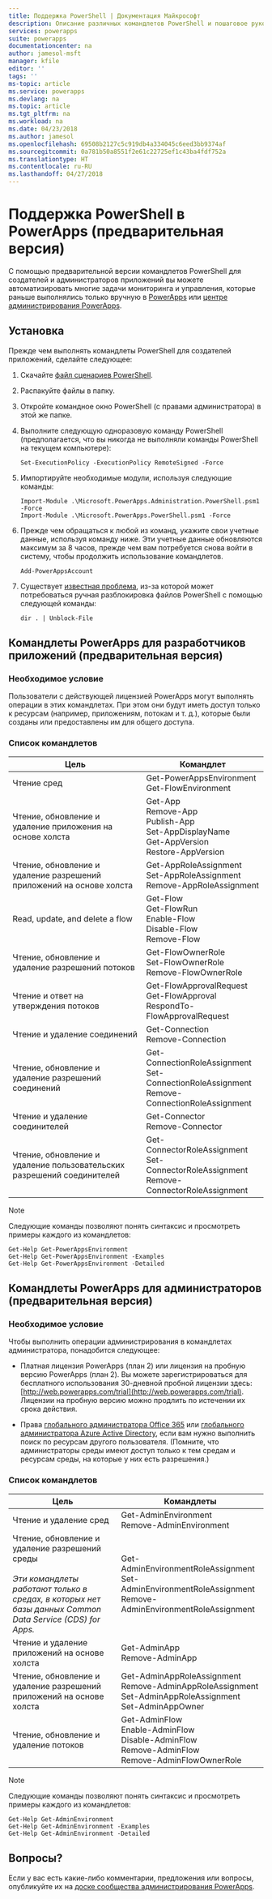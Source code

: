 ```yaml
---
title: Поддержка PowerShell | Документация Майкрософт
description: Описание различных командлетов PowerShell и пошаговое руководство по их установке и запуску
services: powerapps
suite: powerapps
documentationcenter: na
author: jamesol-msft
manager: kfile
editor: ''
tags: ''
ms-topic: article
ms.service: powerapps
ms.devlang: na
ms.topic: article
ms.tgt_pltfrm: na
ms.workload: na
ms.date: 04/23/2018
ms.author: jamesol
ms.openlocfilehash: 69508b2127c5c919db4a334045c6eed3bb9374af
ms.sourcegitcommit: 0a781b50a8551f2e61c22725ef1c43ba4fdf752a
ms.translationtype: HT
ms.contentlocale: ru-RU
ms.lasthandoff: 04/27/2018
---
```

# <a name="powershell-support-for-powerapps-preview"></a>Поддержка PowerShell в PowerApps (предварительная версия)
С помощью предварительной версии командлетов PowerShell для создателей и администраторов приложений вы можете автоматизировать многие задачи мониторинга и управления, которые раньше выполнялись только вручную в [PowerApps](https://web.powerapps.com) или [центре администрирования PowerApps](https://admin.powerapps.com).

## <a name="installation"></a>Установка
Прежде чем выполнять командлеты PowerShell для создателей приложений, сделайте следующее:

1. Скачайте [файл сценариев PowerShell](https://go.microsoft.com/fwlink/?linkid=872358).

2. Распакуйте файлы в папку.

3. Откройте командное окно PowerShell (с правами администратора) в этой же папке.

4. Выполните следующую одноразовую команду PowerShell (предполагается, что вы никогда не выполняли команды PowerShell на текущем компьютере):

    ```
    Set-ExecutionPolicy -ExecutionPolicy RemoteSigned -Force
    ```

5. Импортируйте необходимые модули, используя следующие команды:

    ```
    Import-Module .\Microsoft.PowerApps.Administration.PowerShell.psm1 -Force
    Import-Module .\Microsoft.PowerApps.PowerShell.psm1 -Force
    ```

6. Прежде чем обращаться к любой из команд, укажите свои учетные данные, используя команду ниже. Эти учетные данные обновляются максимум за 8 часов, прежде чем вам потребуется снова войти в систему, чтобы продолжить использование командлетов.

    ```
    Add-PowerAppsAccount
    ```

7.  Существует [известная проблема](https://powerusers.microsoft.com/t5/Administering-PowerApps/Getting-errors-when-I-try-to-import-the-preview-powerapps/td-p/109036), из-за которой может потребоваться ручная разблокировка файлов PowerShell с помощью следующей команды:

    ```
    dir . | Unblock-File
    ```

## <a name="powerapps-cmdlets-for-app-makers-preview"></a>Командлеты PowerApps для разработчиков приложений (предварительная версия)

### <a name="prerequisite"></a>Необходимое условие
Пользователи с действующей лицензией PowerApps могут выполнять операции в этих командлетах. При этом они будут иметь доступ только к ресурсам (например, приложениям, потокам и т. д.), которые были созданы или предоставлены им для общего доступа.

### <a name="cmdlet-list"></a>Список командлетов
| Цель | Командлет |
| --- | --- |
| Чтение сред | Get-PowerAppsEnvironment <br> Get-FlowEnvironment
| Чтение, обновление и удаление приложения на основе холста | Get-App <br> Remove-App <br> Publish-App <br> Set-AppDisplayName <br> Get-AppVersion <br> Restore-AppVersion
| Чтение, обновление и удаление разрешений приложений на основе холста | Get-AppRoleAssignment <br> Set-AppRoleAssignment <br> Remove-AppRoleAssignment
| Read, update, and delete a flow | Get-Flow <br> Get-FlowRun <br> Enable-Flow <br> Disable-Flow <br> Remove-Flow
| Чтение, обновление и удаление разрешений потоков | Get-FlowOwnerRole <br> Set-FlowOwnerRole <br> Remove-FlowOwnerRole
| Чтение и ответ на утверждения потоков | Get-FlowApprovalRequest <br> Get-FlowApproval <br> RespondTo-FlowApprovalRequest
| Чтение и удаление соединений | Get-Connection <br> Remove-Connection
| Чтение, обновление и удаление разрешений соединений | Get-ConnectionRoleAssignment <br> Set-ConnectionRoleAssignment <br> Remove-ConnectionRoleAssignment
| Чтение и удаление соединителей | Get-Connector <br> Remove-Connector
| Чтение, обновление и удаление пользовательских разрешений соединителей | Get-ConnectorRoleAssignment <br> Set-ConnectorRoleAssignment <br> Remove-ConnectorRoleAssignment

> [!NOTE]
> Следующие команды позволяют понять синтаксис и просмотреть примеры каждого из командлетов:
>```
>Get-Help Get-PowerAppsEnvironment
>Get-Help Get-PowerAppsEnvironment -Examples
>Get-Help Get-PowerAppsEnvironment -Detailed
>```

## <a name="powerapps-cmdlets-for-administrators-preview"></a>Командлеты PowerApps для администраторов (предварительная версия)

### <a name="prerequisite"></a>Необходимое условие
Чтобы выполнить операции администрирования в командлетах администратора, понадобится следующее:

* Платная лицензия PowerApps (план 2) или лицензия на пробную версию PowerApps (план 2). Вы можете зарегистрироваться для бесплатного использования 30-дневной пробной лицензии здесь: [http://web.powerapps.com/trial](http://web.powerapps.com/trial). Лицензии на пробную версию можно продлить по истечении их срока действия.

* Права [глобального администратора Office 365](https://support.office.com/article/assign-admin-roles-in-office-365-for-business-eac4d046-1afd-4f1a-85fc-8219c79e1504) или [глобального администратора Azure Active Directory](https://docs.microsoft.com/azure/active-directory/active-directory-assign-admin-roles-azure-portal), если вам нужно выполнить поиск по ресурсам другого пользователя. (Помните, что администраторы среды имеют доступ только к тем средам и ресурсам среды, на которые у них есть разрешения.)

### <a name="cmdlet-list"></a>Список командлетов
| Цель | Командлеты
| --- | ---
| Чтение и удаление сред | Get-AdminEnvironment <br> Remove-AdminEnvironment
| Чтение, обновление и удаление разрешений среды <br><br> *Эти командлеты работают только в средах, в которых нет базы данных Common Data Service (CDS) for Apps.* | Get-AdminEnvironmentRoleAssignment <br> Set-AdminEnvironmentRoleAssignment <br> Remove-AdminEnvironmentRoleAssignment
| Чтение и удаление приложений на основе холста | Get-AdminApp <br> Remove-AdminApp
| Чтение, обновление и удаление разрешений приложений на основе холста | Get-AdminAppRoleAssignment <br> Remove-AdminAppRoleAssignment <br> Set-AdminAppRoleAssignment <br> Set-AdminAppOwner
| Чтение, обновление и удаление потоков | Get-AdminFlow <br> Enable-AdminFlow <br> Disable-AdminFlow <br> Remove-AdminFlow  <br> Remove-AdminFlowOwnerRole

> [!NOTE]
> Следующие команды позволяют понять синтаксис и просмотреть примеры каждого из командлетов:
>```
>Get-Help Get-AdminEnvironment
>Get-Help Get-AdminEnvironment -Examples
>Get-Help Get-AdminEnvironment -Detailed
>```

## <a name="questions"></a>Вопросы?

Если у вас есть какие-либо комментарии, предложения или вопросы, опубликуйте их на [доске сообщества администрирования PowerApps](https://powerusers.microsoft.com/t5/Administering-PowerApps/bd-p/Admin_PowerApps).
